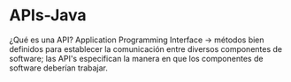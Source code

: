 # APIs-Java
¿Qué es una API? Application Programming Interface -> métodos bien definidos para establecer la comunicación entre diversos componentes de software; las API's especifican la manera en que los componentes de software deberían trabajar.

